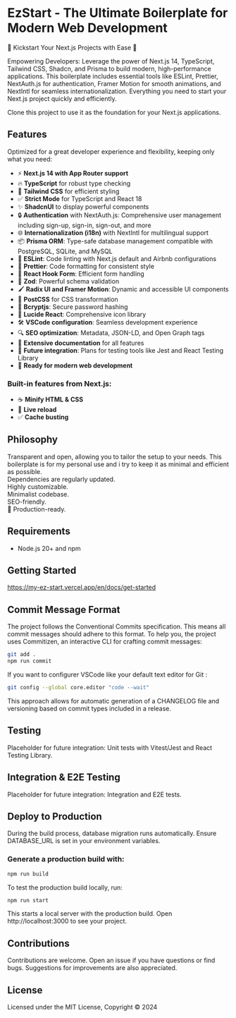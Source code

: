 # EzStart - The Ultimate Boilerplate for Modern Web Development

🌟 Kickstart Your Next.js Projects with Ease 🌟

Empowering Developers: Leverage the power of Next.js 14, TypeScript, Tailwind CSS, Shadcn, and Prisma to build modern, high-performance applications. This boilerplate includes essential tools like ESLint, Prettier, NextAuth.js for authentication, Framer Motion for smooth animations, and NextIntl for seamless internationalization. Everything you need to start your Next.js project quickly and efficiently.

Clone this project to use it as the foundation for your Next.js applications.

## Features

Optimized for a great developer experience and flexibility, keeping only what you need:

- ⚡ **Next.js 14 with App Router support**
- 🔥 **TypeScript** for robust type checking
- 💎 **Tailwind CSS** for efficient styling
- ✅ **Strict Mode** for TypeScript and React 18
- ✨ **ShadcnUI** to display powerful components
- 🔒 **Authentication** with NextAuth.js: Comprehensive user management including sign-up, sign-in, sign-out, and more
- 🌐 **Internationalization (i18n)** with NextIntl for multilingual support
- 📦 **Prisma ORM**: Type-safe database management compatible with PostgreSQL, SQLite, and MySQL
- 📏 **ESLint**: Code linting with Next.js default and Airbnb configurations
- 💖 **Prettier**: Code formatting for consistent style
- 🔀 **React Hook Form**: Efficient form handling
- 🔴 **Zod**: Powerful schema validation
- 🖌️ **Radix UI and Framer Motion**: Dynamic and accessible UI components
- 🔧 **PostCSS** for CSS transformation
- 🔑 **Bcryptjs**: Secure password hashing
- 🎨 **Lucide React**: Comprehensive icon library
- 🛠️ **VSCode configuration**: Seamless development experience
- 🔍 **SEO optimization**: Metadata, JSON-LD, and Open Graph tags
- 📜 **Extensive documentation** for all features
- 🔄 **Future integration**: Plans for testing tools like Jest and React Testing Library
- 🚀 **Ready for modern web development**

### Built-in features from Next.js:

- ☕ **Minify HTML & CSS**
- 💨 **Live reload**
- ✅ **Cache busting**

## Philosophy

Transparent and open, allowing you to tailor the setup to your needs.
This boilerplate is for my personal use and i try to keep it as minimal and efficient as possible.  
Dependencies are regularly updated.  
Highly customizable.  
Minimalist codebase.  
SEO-friendly.  
🚀 Production-ready.

## Requirements

- Node.js 20+ and npm

## Getting Started

https://my-ez-start.vercel.app/en/docs/get-started

## Commit Message Format

The project follows the Conventional Commits specification. This means all commit messages should adhere to this format. To help you, the project uses Commitizen, an interactive CLI for crafting commit messages:

```bash
git add .
npm run commit
```

If you want to configurer VSCode like your default text editor for Git :

```bash
git config --global core.editor "code --wait"
```

This approach allows for automatic generation of a CHANGELOG file and versioning based on commit types included in a release.

## Testing

Placeholder for future integration: Unit tests with Vitest/Jest and React Testing Library.

## Integration & E2E Testing

Placeholder for future integration: Integration and E2E tests.

## Deploy to Production

During the build process, database migration runs automatically. Ensure DATABASE_URL is set in your environment variables.

### Generate a production build with:

```bash
npm run build
```

To test the production build locally, run:

```bash
npm run start
```

This starts a local server with the production build. Open http://localhost:3000 to see your project.

## Contributions

Contributions are welcome. Open an issue if you have questions or find bugs. Suggestions for improvements are also appreciated.

## License

Licensed under the MIT License, Copyright © 2024
